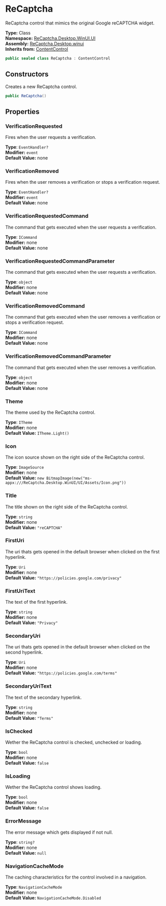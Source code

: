 # ReCaptcha
ReCaptcha control that mimics the original Google reCAPTCHA widget.

**Type:** Class
<br />
**Namespace:** [ReCaptcha.Desktop.WinUI.UI](/ReCaptcha.Desktop/reference/recaptcha.desktop.winui/ui/)
<br />
**Assembly:** [ReCaptcha.Desktop.winui](/ReCaptcha.Desktop/reference/recaptcha.desktop.winui/)
<br />
**Inherits from:** [ContentControl](https://learn.microsoft.com/windows/windows-app-sdk/api/winrt/microsoft.ui.xaml.controls.contentcontrol)

```cs
public sealed class ReCaptcha : ContentControl
```

## Constructors
Creates a new ReCaptcha control.
```cs
public ReCaptcha()
```

## Properties

### VerificationRequested
Fires when the user requests a verification.

**Type**: `EventHandler?`
<br />
**Modifier:** `event`
<br />
**Default Value:** none

### VerificationRemoved
Fires when the user removes a verification or stops a verification request.

**Type**: `EventHandler?`
<br />
**Modifier:** `event`
<br />
**Default Value:** none

### VerificationRequestedCommand
The command that gets executed when the user requests a verification.

**Type**: `ICommand`
<br />
**Modifier:** none
<br />
**Default Value:** none

### VerificationRequestedCommandParameter
The command that gets executed when the user requests a verification.

**Type**: `object`
<br />
**Modifier:** none
<br />
**Default Value:** none

### VerificationRemovedCommand
The command that gets executed when the user removes a verification or stops a verification request.

**Type**: `ICommand`
<br />
**Modifier:** none
<br />
**Default Value:** none

### VerificationRemovedCommandParameter
The command that gets executed when the user removes a verification.

**Type**: `object`
<br />
**Modifier:** none
<br />
**Default Value:** none

### Theme
The theme used by the ReCaptcha control.

**Type**: `ITheme`
<br />
**Modifier:** none
<br />
**Default Value:** `ITheme.Light()`

### Icon
The icon source shown on the right side of the ReCaptcha control.

**Type**: `ImageSource`
<br />
**Modifier:** none
<br />
**Default Value:** `new BitmapImage(new("ms-appx:///ReCaptcha.Desktop.WinUI/UI/Assets/Icon.png"))`

### Title
The title shown on the right side of the ReCaptcha control.

**Type**: `string`
<br />
**Modifier:** none
<br />
**Default Value:** `"reCAPTCHA"`

### FirstUri
The uri thats gets opened in the default browser when clicked on the first hyperlink.

**Type**: `Uri`
<br />
**Modifier:** none
<br />
**Default Value:** `"https://policies.google.com/privacy"`

### FirstUriText
The text of the first hyperlink.

**Type**: `string`
<br />
**Modifier:** none
<br />
**Default Value:** `"Privacy"`

### SecondaryUri
The uri thats gets opened in the default browser when clicked on the second hyperlink.

**Type**: `Uri`
<br />
**Modifier:** none
<br />
**Default Value:** `"https://policies.google.com/terms"`

### SecondaryUriText
The text of the secondary hyperlink.

**Type**: `string`
<br />
**Modifier:** none
<br />
**Default Value:** `"Terms"`

### IsChecked
Wether the ReCaptcha control is checked, unchecked or loading.

**Type**: `bool`
<br />
**Modifier:** none
<br />
**Default Value:** `false`

### IsLoading
Wether the ReCaptcha control shows loading.

**Type**: `bool`
<br />
**Modifier:** none
<br />
**Default Value:** `false`

### ErrorMessage
The error message which gets displayed if not null.

**Type**: `string?`
<br />
**Modifier:** none
<br />
**Default Value:** `null`

### NavigationCacheMode
The caching characteristics for the control involved in a navigation.

**Type**: `NavigationCacheMode`
<br />
**Modifier:** none
<br />
**Default Value:** `NavigationCacheMode.Disabled`